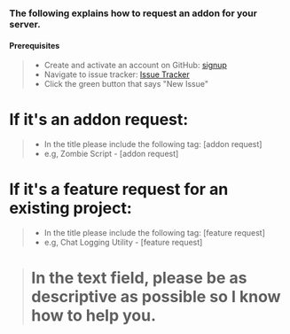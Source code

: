 ### The following explains how to request an addon for your server.

#### Prerequisites
    
> * Create and activate an account on GitHub: [signup](https://github.com/join?source=header-repo)
> * Navigate to issue tracker: [Issue Tracker](https://github.com/Chalwk77/HALO-SCRIPT-PROJECTS/issues)
> * Click the green button that says "New Issue"

# If it's an addon request:
> * In the title please include the following tag: [addon request]
> * e.g, Zombie Script - [addon request]

# If it's a feature request for an existing project:
> * In the title please include the following tag: [feature request]
> * e.g, Chat Logging Utility - [feature request]

    
> # In the text field, please be as descriptive as possible so I know how to help you.
